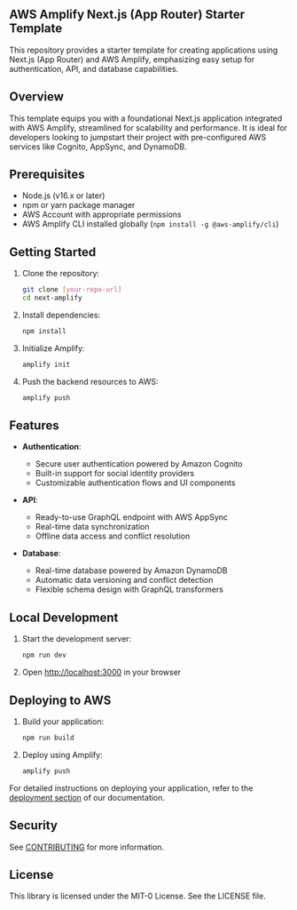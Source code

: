 ## AWS Amplify Next.js (App Router) Starter Template

This repository provides a starter template for creating applications using Next.js (App Router) and AWS Amplify, emphasizing easy setup for authentication, API, and database capabilities.

## Overview

This template equips you with a foundational Next.js application integrated with AWS Amplify, streamlined for scalability and performance. It is ideal for developers looking to jumpstart their project with pre-configured AWS services like Cognito, AppSync, and DynamoDB.

## Prerequisites

- Node.js (v16.x or later)
- npm or yarn package manager
- AWS Account with appropriate permissions
- AWS Amplify CLI installed globally (`npm install -g @aws-amplify/cli`)

## Getting Started

1. Clone the repository:
   ```bash
   git clone [your-repo-url]
   cd next-amplify
   ```

2. Install dependencies:
   ```bash
   npm install
   ```

3. Initialize Amplify:
   ```bash
   amplify init
   ```

4. Push the backend resources to AWS:
   ```bash
   amplify push
   ```

## Features

- **Authentication**:
  - Secure user authentication powered by Amazon Cognito
  - Built-in support for social identity providers
  - Customizable authentication flows and UI components

- **API**:
  - Ready-to-use GraphQL endpoint with AWS AppSync
  - Real-time data synchronization
  - Offline data access and conflict resolution

- **Database**:
  - Real-time database powered by Amazon DynamoDB
  - Automatic data versioning and conflict detection
  - Flexible schema design with GraphQL transformers

## Local Development

1. Start the development server:
   ```bash
   npm run dev
   ```

2. Open [http://localhost:3000](http://localhost:3000) in your browser

## Deploying to AWS

1. Build your application:
   ```bash
   npm run build
   ```

2. Deploy using Amplify:
   ```bash
   amplify push
   ```

For detailed instructions on deploying your application, refer to the [deployment section](https://docs.amplify.aws/nextjs/start/quickstart/nextjs-app-router-client-components/#deploy-a-fullstack-app-to-aws) of our documentation.

## Security

See [CONTRIBUTING](CONTRIBUTING.md#security-issue-notifications) for more information.

## License

This library is licensed under the MIT-0 License. See the LICENSE file.